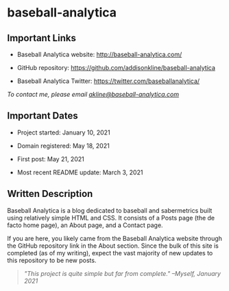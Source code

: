# baseball-analytica

## Important Links

 * Baseball Analytica website: http://baseball-analytica.com/

 * GitHub repository: https://github.com/addisonkline/baseball-analytica

 * Baseball Analytica Twitter: https://twitter.com/baseballanalytica/

*To contact me, please email akline@baseball-analytica.com*

## Important Dates

 * Project started: January 10, 2021

 * Domain registered: May 18, 2021

 * First post: May 21, 2021

 * Most recent README update: March 3, 2021

## Written Description

Baseball Analytica is a blog dedicated to baseball and sabermetrics built using relatively simple HTML and CSS. It consists of a Posts page (the de facto home page), an About page, and a Contact page.

If you are here, you likely came from the Baseball Analytica website through the GitHub repository link in the About section. Since the bulk of this site is completed (as of my writing), expect the vast majority of new updates to this repository to be new posts. 

> *"This project is quite simple but far from complete." –Myself, January 2021*
